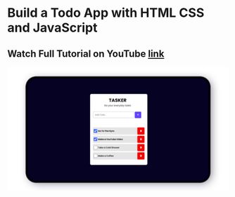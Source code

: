 # Build a Todo App with HTML CSS and JavaScript

## Watch Full Tutorial on YouTube [link](https://youtu.be/Ng5wGYCilwk)

![preview img](preview.jpg)
